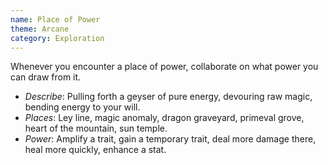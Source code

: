 ```yaml
---
name: Place of Power
theme: Arcane
category: Exploration
---
```


Whenever you encounter a place of power, collaborate on what power you can draw from it. 

* *Describe*: Pulling forth a geyser of pure energy, devouring raw magic, bending energy to your will.
* *Places*: Ley line, magic anomaly, dragon graveyard, primeval grove, heart of the mountain, sun temple.
* *Power*: Amplify a trait, gain a temporary trait, deal more damage there, heal more quickly, enhance a stat.